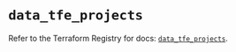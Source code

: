 # `data_tfe_projects`

Refer to the Terraform Registry for docs: [`data_tfe_projects`](https://registry.terraform.io/providers/hashicorp/tfe/0.65.0/docs/data-sources/projects).
